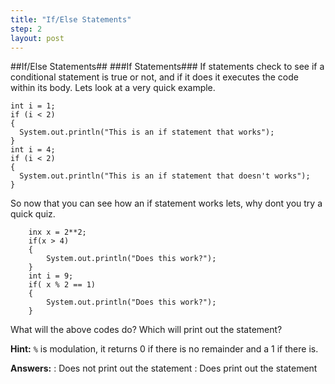 ```yaml
---
title: "If/Else Statements"
step: 2
layout: post
---
```

##If/Else Statements##
###If Statements###
If statements check to see if a conditional statement is true or not, and if it does it executes the code within its
body. Lets look at a very quick example.

    int i = 1;
    if (i < 2)
    {
      System.out.println("This is an if statement that works");
    }
    int i = 4;
    if (i < 2)
    {
      System.out.println("This is an if statement that doesn't works");
    }

So now that you can see how an if statement works lets, why dont you try a quick quiz.

        inx x = 2**2;
        if(x > 4)
        {
            System.out.println("Does this work?");
        }
        int i = 9;
        if( x % 2 == 1)
        {
            System.out.println("Does this work?");
        }

What will the above codes do? Which will print out the statement? 

**Hint:** `%` is modulation, it returns 0 if there is no remainder and a 1 if there is.

**Answers:** 
: Does not print out the statement
: Does print out the statement
